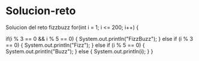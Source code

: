 # Solucion-reto
Solucion del reto fizzbuzz
for(int i = 1; i <= 200; i++) {

if(i % 3 == 0 && i % 5 == 0) {
System.out.println("FizzBuzz");
} else if (i % 3 == 0) {
System.out.println("Fizz");
} else if (i % 5 == 0) {
System.out.println("Buzz");
} else {
System.out.println(i);
}
}
